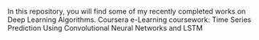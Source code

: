 In this repository, you will find some of my recently completed works on Deep Learning Algorithms.
Coursera e-Learning coursework: Time Series Prediction Using Convolutional Neural Networks and LSTM
